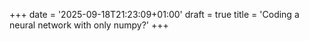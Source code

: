 +++
date = '2025-09-18T21:23:09+01:00'
draft = true
title = 'Coding a neural network with only numpy?'
+++